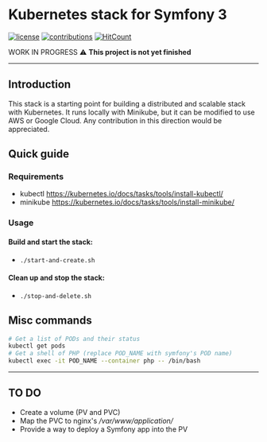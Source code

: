 # Kubernetes stack for Symfony 3

[![license](https://img.shields.io/github/license/mashape/apistatus.svg?style=flat-square)](LICENSE)
[![contributions](https://img.shields.io/badge/contributions-welcome-brightgreen.svg?style=flat-square)](https://github.com/carlosas/kubernetes-for-symfony/issues)
[![HitCount](http://hits.dwyl.com/carlosas/kubernetes-for-symfony.svg)](http://hits.dwyl.com/carlosas/kubernetes-for-symfony)

WORK IN PROGRESS :warning: **This project is not yet finished**

---

## Introduction

This stack is a starting point for building a distributed and scalable stack with Kubernetes. It runs locally with Minikube, but it can be modified to use AWS or Google Cloud. Any contribution in this direction would be appreciated.

## Quick guide

### Requirements

* kubectl https://kubernetes.io/docs/tasks/tools/install-kubectl/
* minikube https://kubernetes.io/docs/tasks/tools/install-minikube/

### Usage

#### Build and start the stack:

* `./start-and-create.sh`

#### Clean up and stop the stack:

* `./stop-and-delete.sh`

## Misc commands

```sh
# Get a list of PODs and their status
kubectl get pods
# Get a shell of PHP (replace POD_NAME with symfony's POD name)
kubectl exec -it POD_NAME --container php -- /bin/bash
```

---

## TO DO

* Create a volume (PV and PVC)
* Map the PVC to nginx's */var/www/application/*
* Provide a way to deploy a Symfony app into the PV
